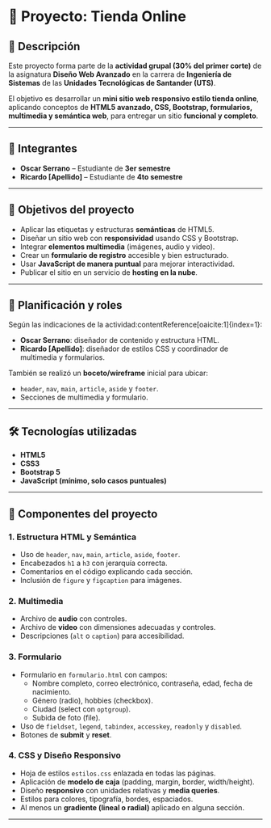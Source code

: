 # 🛒 Proyecto: Tienda Online

## 📌 Descripción
Este proyecto forma parte de la **actividad grupal (30% del primer corte)** de la asignatura **Diseño Web Avanzado** en la carrera de **Ingeniería de Sistemas** de las **Unidades Tecnológicas de Santander (UTS)**.  

El objetivo es desarrollar un **mini sitio web responsivo estilo tienda online**, aplicando conceptos de **HTML5 avanzado, CSS, Bootstrap, formularios, multimedia y semántica web**, para entregar un sitio **funcional y completo**.

---

## 👥 Integrantes
- **Oscar Serrano** – Estudiante de **3er semestre**  
- **Ricardo [Apellido]** – Estudiante de **4to semestre**

---

## 🎯 Objetivos del proyecto
- Aplicar las etiquetas y estructuras **semánticas** de HTML5.  
- Diseñar un sitio web con **responsividad** usando CSS y Bootstrap.  
- Integrar **elementos multimedia** (imágenes, audio y video).  
- Crear un **formulario de registro** accesible y bien estructurado.  
- Usar **JavaScript de manera puntual** para mejorar interactividad.  
- Publicar el sitio en un servicio de **hosting en la nube**.  

---

## 📂 Planificación y roles
Según las indicaciones de la actividad:contentReference[oaicite:1]{index=1}:  
- **Oscar Serrano**: diseñador de contenido y estructura HTML.  
- **Ricardo [Apellido]**: diseñador de estilos CSS y coordinador de multimedia y formularios.  

También se realizó un **boceto/wireframe** inicial para ubicar:  
- `header`, `nav`, `main`, `article`, `aside` y `footer`.  
- Secciones de multimedia y formulario.  

---

## 🛠️ Tecnologías utilizadas
- **HTML5**  
- **CSS3**  
- **Bootstrap 5**  
- **JavaScript (mínimo, solo casos puntuales)**  

---

## 🧩 Componentes del proyecto
### 1. **Estructura HTML y Semántica**
- Uso de `header`, `nav`, `main`, `article`, `aside`, `footer`.  
- Encabezados `h1` a `h3` con jerarquía correcta.  
- Comentarios en el código explicando cada sección.  
- Inclusión de `figure` y `figcaption` para imágenes.  

### 2. **Multimedia**
- Archivo de **audio** con controles.  
- Archivo de **video** con dimensiones adecuadas y controles.  
- Descripciones (`alt` o `caption`) para accesibilidad.  

### 3. **Formulario**
- Formulario en `formulario.html` con campos:  
  - Nombre completo, correo electrónico, contraseña, edad, fecha de nacimiento.  
  - Género (radio), hobbies (checkbox).  
  - Ciudad (select con `optgroup`).  
  - Subida de foto (file).  
- Uso de `fieldset`, `legend`, `tabindex`, `accesskey`, `readonly` y `disabled`.  
- Botones de **submit** y **reset**.  

### 4. **CSS y Diseño Responsivo**
- Hoja de estilos `estilos.css` enlazada en todas las páginas.  
- Aplicación de **modelo de caja** (padding, margin, border, width/height).  
- Diseño **responsivo** con unidades relativas y **media queries**.  
- Estilos para colores, tipografía, bordes, espaciados.  
- Al menos un **gradiente (lineal o radial)** aplicado en alguna sección.  

---
